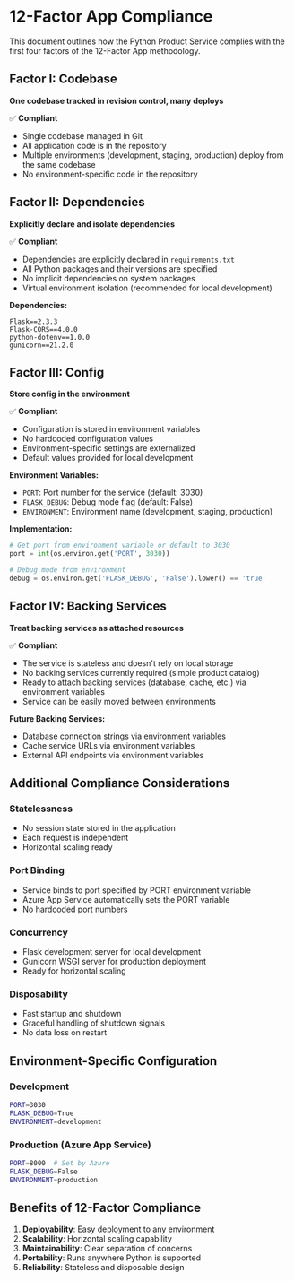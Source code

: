 # 12-Factor App Compliance

This document outlines how the Python Product Service complies with the first four factors of the 12-Factor App methodology.

## Factor I: Codebase
**One codebase tracked in revision control, many deploys**

✅ **Compliant**
- Single codebase managed in Git
- All application code is in the repository
- Multiple environments (development, staging, production) deploy from the same codebase
- No environment-specific code in the repository

## Factor II: Dependencies
**Explicitly declare and isolate dependencies**

✅ **Compliant**
- Dependencies are explicitly declared in `requirements.txt`
- All Python packages and their versions are specified
- No implicit dependencies on system packages
- Virtual environment isolation (recommended for local development)

**Dependencies:**
```
Flask==2.3.3
Flask-CORS==4.0.0
python-dotenv==1.0.0
gunicorn==21.2.0
```

## Factor III: Config
**Store config in the environment**

✅ **Compliant**
- Configuration is stored in environment variables
- No hardcoded configuration values
- Environment-specific settings are externalized
- Default values provided for local development

**Environment Variables:**
- `PORT`: Port number for the service (default: 3030)
- `FLASK_DEBUG`: Debug mode flag (default: False)
- `ENVIRONMENT`: Environment name (development, staging, production)

**Implementation:**
```python
# Get port from environment variable or default to 3030
port = int(os.environ.get('PORT', 3030))

# Debug mode from environment
debug = os.environ.get('FLASK_DEBUG', 'False').lower() == 'true'
```

## Factor IV: Backing Services
**Treat backing services as attached resources**

✅ **Compliant**
- The service is stateless and doesn't rely on local storage
- No backing services currently required (simple product catalog)
- Ready to attach backing services (database, cache, etc.) via environment variables
- Service can be easily moved between environments

**Future Backing Services:**
- Database connection strings via environment variables
- Cache service URLs via environment variables
- External API endpoints via environment variables

## Additional Compliance Considerations

### Statelessness
- No session state stored in the application
- Each request is independent
- Horizontal scaling ready

### Port Binding
- Service binds to port specified by PORT environment variable
- Azure App Service automatically sets the PORT variable
- No hardcoded port numbers

### Concurrency
- Flask development server for local development
- Gunicorn WSGI server for production deployment
- Ready for horizontal scaling

### Disposability
- Fast startup and shutdown
- Graceful handling of shutdown signals
- No data loss on restart

## Environment-Specific Configuration

### Development
```bash
PORT=3030
FLASK_DEBUG=True
ENVIRONMENT=development
```

### Production (Azure App Service)
```bash
PORT=8000  # Set by Azure
FLASK_DEBUG=False
ENVIRONMENT=production
```

## Benefits of 12-Factor Compliance

1. **Deployability**: Easy deployment to any environment
2. **Scalability**: Horizontal scaling capability
3. **Maintainability**: Clear separation of concerns
4. **Portability**: Runs anywhere Python is supported
5. **Reliability**: Stateless and disposable design
